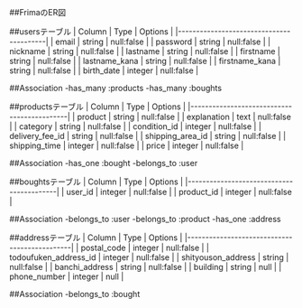 ##FrimaのER図



##usersテーブル
| Column          | Type     | Options    |
|-----------------------------------------|
| email           | string   | null:false |
| password        | string   | null:false |
| nickname        | string   | null:false |
| lastname        | string   | null:false |
| firstname       | string   | null:false |
| lastname_kana   | string   | null:false |
| firstname_kana  | string   | null:false |
| birth_date      | integer  | null:false |

##Association
-has_many :products
-has_many :boughts


##productsテーブル
| Column           | Type    | Options       |
|--------------------------------------------|
| product          | string  | null:false    |
| explanation      | text    | null:false    |
| category         | string  | null:false    |
| condition_id     | integer | null:false    |
| delivery_fee_id  | string  | null:false    |
| shipping_area_id | string  | null:false    |
| shipping_time    | integer | null:false    |
| price            | integer | null:false    |

##Association
-has_one :bought
-belongs_to :user


##boughtsテーブル
| Column          | Type     | Options     |
|------------------------------------------|
| user_id         | integer  | null:false  |
| product_id      | integer  | null:false  |

##Association
-belongs_to :user
-belongs_to :product
-has_one :address


##addressテーブル
| Column                | Type    | Options    |
|----------------------------------------------|
| postal_code           | integer | null:false |
| todoufuken_address_id | integer | null:false |
| shityouson_address    | string  | null:false |
| banchi_address        | string  | null:false |
| building              | string  | null       |
| phone_number          | integer | null       |


##Association
-belongs_to :bought